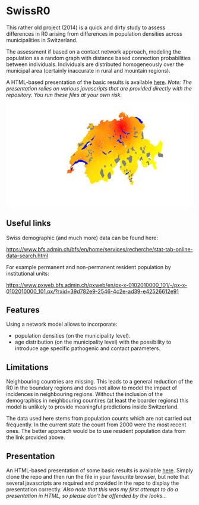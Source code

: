 # SwissR0

This rather old project (2014) is a quick and dirty study to assess differences in R0 arising from differences in population densities across municipalities in Switzerland.

The assessment if based on a contact network approach, modeling the population as a random graph with distance based connection probabilities between individuals.
Individuals are distributed homogeneously over the municipal area (certainly inaccurate in rural and mountain regions).

A HTML-based presentation of the basic results is available [here](presentation/presentations/jgm_26_11_14/pres.html).
_Note: The presentation relies on various javascripts that are provided directly with the repository. You run these files at your own risk._

![relative representation of R0](presentation/presentations/jgm_26_11_14/plots/r0_2000_averaged_0_01.svg)


## Useful links

Swiss demographic (and much more) data can be found here:

https://www.bfs.admin.ch/bfs/en/home/services/recherche/stat-tab-online-data-search.html

For example permanent and non-permanent resident population by institutional units:

https://www.pxweb.bfs.admin.ch/pxweb/en/px-x-0102010000_101/-/px-x-0102010000_101.px/?rxid=39d782e9-2546-4c2e-ad39-e42526612e91


## Features

Using a network model allows to incorporate:

  - population densities (on the municipality level).
  - age distribution (on the municipality level) with the possibility to introduce age specific pathogenic and contact parameters.

## Limitations

Neighbouring countries are missing.
This leads to a general reduction of the R0 in the boundary regions and does not allow to model the impact of incidences in neighbouring regions.
Without the inclusion of the demographics in neighbouring countires (at least the boarder regions) this model is unlikely to provide meaningful predictions inside Switzerland.

The data used here stems from population counts which are not carried out frequently.
In the current state the count from 2000 were the most recent ones.
The better approach would be to use resident population data from the link provided above.


## Presentation

An HTML-based presentation of some basic results is available [here](presentation/presentations/jgm_26_11_14/pres.html).
Simply clone the repo and then run the file in your favourite browser, but note that several javascripts are required and provided in the repo to display the presentation correctly. _Also note that this was my first attempt to do a presentation in HTML, so please don't be offended by the looks..._
